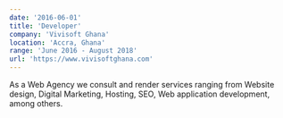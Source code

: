 ```yaml
---
date: '2016-06-01'
title: 'Developer'
company: 'Vivisoft Ghana'
location: 'Accra, Ghana'
range: 'June 2016 - August 2018'
url: 'https://www.vivisoftghana.com'
---
```


As a Web Agency we consult and render services ranging from Website design, Digital Marketing, Hosting, SEO, Web application development, among others.

